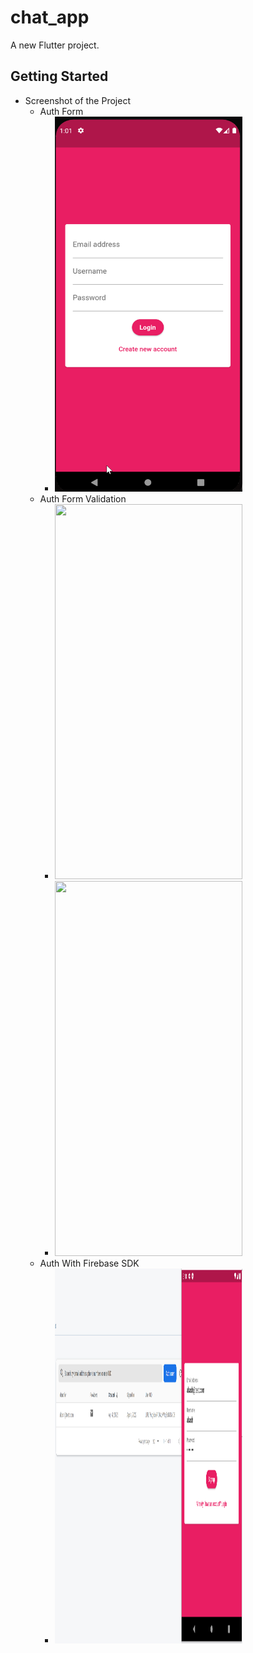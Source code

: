 # chat_app

A new Flutter project.

## Getting Started

- Screenshot of the Project
    - Auth Form
        - <img src="auth_form.png" height="600" width="300" max-width=70%>
    - Auth Form Validation
        - <img src="auth_form_success.png" height="600" width="300" max-width=70%>
        - <img src="auth_form_failed.png" height="600" width="300" max-width=70%>
    - Auth With Firebase SDK
        - <img src="auth_with_firebase.png" height="600" width="300" max-width=70%>